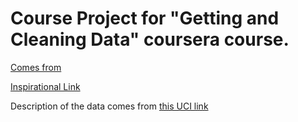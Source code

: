
# Course Project for "Getting and Cleaning Data" coursera course.

[Comes from](https://github.com/tobybot11/getdata-034-course-project)

[Inspirational Link](http://www.insideactivitytracking.com/data-science-activity-tracking-and-the-battle-for-the-worlds-top-sports-brand/)

Description of the data comes from 
[this UCI link](http://archive.ics.uci.edu/ml/datasets/Human+Activity+Recognition+Using+Smartphones)


